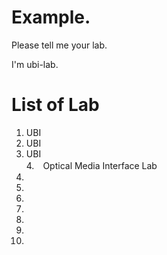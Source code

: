 
# Example. 
Please tell me your lab.

I'm ubi-lab.

# List of Lab
1. UBI  
2. UBI
3.  UBI  
4.　Optical Media Interface Lab
5.
6.
7.
8.
9.
10.
11.
